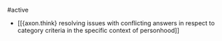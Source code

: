 #active 

- [[{axon.think} resolving issues with conflicting answers in respect to category criteria in the specific context of personhood]]